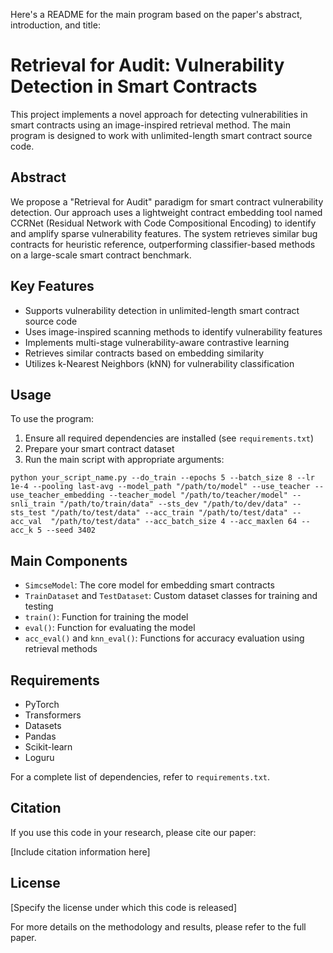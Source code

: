 Here's a README for the main program based on the paper's abstract, introduction, and title:

# Retrieval for Audit: Vulnerability Detection in Smart Contracts

This project implements a novel approach for detecting vulnerabilities in smart contracts using an image-inspired retrieval method. The main program is designed to work with unlimited-length smart contract source code.

## Abstract

We propose a "Retrieval for Audit" paradigm for smart contract vulnerability detection. Our approach uses a lightweight contract embedding tool named CCRNet (Residual Network with Code Compositional Encoding) to identify and amplify sparse vulnerability features. The system retrieves similar bug contracts for heuristic reference, outperforming classifier-based methods on a large-scale smart contract benchmark.

## Key Features

- Supports vulnerability detection in unlimited-length smart contract source code
- Uses image-inspired scanning methods to identify vulnerability features
- Implements multi-stage vulnerability-aware contrastive learning
- Retrieves similar contracts based on embedding similarity
- Utilizes k-Nearest Neighbors (kNN) for vulnerability classification

## Usage

To use the program:

1. Ensure all required dependencies are installed (see `requirements.txt`)
2. Prepare your smart contract dataset
3. Run the main script with appropriate arguments:

```
python your_script_name.py --do_train --epochs 5 --batch_size 8 --lr 1e-4 --pooling last-avg --model_path "/path/to/model" --use_teacher --use_teacher_embedding --teacher_model "/path/to/teacher/model" --snli_train "/path/to/train/data" --sts_dev "/path/to/dev/data" --sts_test "/path/to/test/data" --acc_train "/path/to/test/data" --acc_val  "/path/to/test/data" --acc_batch_size 4 --acc_maxlen 64 --acc_k 5 --seed 3402
```

## Main Components

- `SimcseModel`: The core model for embedding smart contracts
- `TrainDataset` and `TestDataset`: Custom dataset classes for training and testing
- `train()`: Function for training the model
- `eval()`: Function for evaluating the model
- `acc_eval()` and `knn_eval()`: Functions for accuracy evaluation using retrieval methods

## Requirements

- PyTorch
- Transformers
- Datasets
- Pandas
- Scikit-learn
- Loguru

For a complete list of dependencies, refer to `requirements.txt`.

## Citation

If you use this code in your research, please cite our paper:

[Include citation information here]

## License

[Specify the license under which this code is released]

For more details on the methodology and results, please refer to the full paper.
